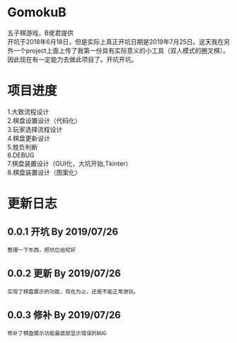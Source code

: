 # GomokuB
五子棋游戏，B佬君提供<br>
开坑于2018年6月18日，但是实际上真正开坑日期是2019年7月25日。这天我在另外一个project上面上传了我第一份具有实际意义的小工具（双人模式的圈叉棋）。因此现在有一定能力去做此项目了。开坑开坑。<br>


# 项目进度
 1.大致流程设计<br>
 2.棋盘设置设计（代码化）<br>
 3.玩家选择流程设计<br>
 4.棋盘更新设计<br>
 5.胜负判断<br>
 6.DEBUG<br>
 7.棋盘装置设计（GUI化，大坑开始,Tkinter）<br>
 8.棋盘装置设计（图案化）<br>
 
 
 # 更新日志
 ## 0.0.1 开坑 By 2019/07/26
	整理一下东西，把坑位给挖好
 ## 0.0.2 更新 By 2019/07/26
	实现了棋盘展示的功能，现在为止，还是不能正常游玩。
 ## 0.0.3 修补 By 2019/07/26
	修补了棋盘展示功能最底部显示错误的BUG

